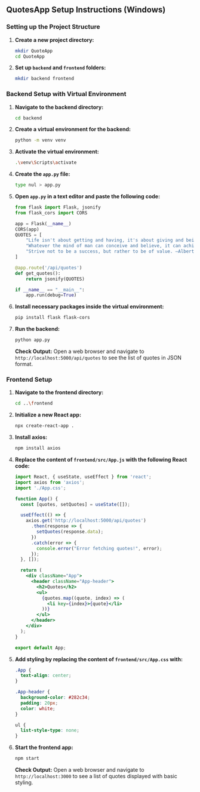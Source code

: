 ## QuotesApp Setup Instructions (Windows)

### **Setting up the Project Structure**

1. **Create a new project directory:**
   ```bash
   mkdir QuoteApp
   cd QuoteApp
   ```

2. **Set up `backend` and `frontend` folders:**
   ```bash
   mkdir backend frontend
   ```

### **Backend Setup with Virtual Environment**

1. **Navigate to the backend directory:**
   ```bash
   cd backend
   ```

2. **Create a virtual environment for the backend:**
   ```bash
   python -m venv venv
   ```

3. **Activate the virtual environment:**
   ```bash
   .\venv\Scripts\activate
   ```

4. **Create the `app.py` file:**
   ```bash
   type nul > app.py
   ```

5. **Open `app.py` in a text editor and paste the following code:**
   ```python
   from flask import Flask, jsonify
   from flask_cors import CORS

   app = Flask(__name__)
   CORS(app)
   QUOTES = [
       "Life isn't about getting and having, it's about giving and being. - Kevin Kruse",
       "Whatever the mind of man can conceive and believe, it can achieve. - Napoleon Hill",
       "Strive not to be a success, but rather to be of value. –Albert Einstein"
   ]

   @app.route('/api/quotes')
   def get_quotes():
       return jsonify(QUOTES)

   if __name__ == "__main__":
       app.run(debug=True)
   ```

6. **Install necessary packages inside the virtual environment:**
   ```bash
   pip install flask flask-cors
   ```

7. **Run the backend:**
   ```bash
   python app.py
   ```

   **Check Output:** Open a web browser and navigate to `http://localhost:5000/api/quotes` to see the list of quotes in JSON format.

### **Frontend Setup**

1. **Navigate to the frontend directory:**
   ```bash
   cd ..\frontend
   ```

2. **Initialize a new React app:**
   ```bash
   npx create-react-app .
   ```

3. **Install axios:**
   ```bash
   npm install axios
   ```

4. **Replace the content of `frontend/src/App.js` with the following React code:**
   ```jsx
   import React, { useState, useEffect } from 'react';
   import axios from 'axios';
   import './App.css';

   function App() {
     const [quotes, setQuotes] = useState([]);

     useEffect(() => {
       axios.get('http://localhost:5000/api/quotes')
         .then(response => {
           setQuotes(response.data);
         })
         .catch(error => {
           console.error("Error fetching quotes!", error);
         });
     }, []);

     return (
       <div className="App">
         <header className="App-header">
           <h2>Quotes</h2>
           <ul>
             {quotes.map((quote, index) => (
               <li key={index}>{quote}</li>
             ))}
           </ul>
         </header>
       </div>
     );
   }

   export default App;
   ```

5. **Add styling by replacing the content of `frontend/src/App.css` with:**
   ```css
   .App {
     text-align: center;
   }

   .App-header {
     background-color: #282c34;
     padding: 20px;
     color: white;
   }

   ul {
     list-style-type: none;
   }
   ```

6. **Start the frontend app:**
   ```bash
   npm start
   ```

   **Check Output:** Open a web browser and navigate to `http://localhost:3000` to see a list of quotes displayed with basic styling.
